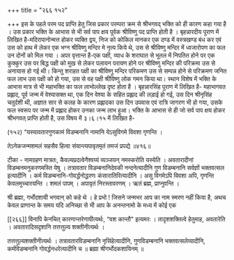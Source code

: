 +++
title = "२६६ १५२"

+++
इस के पहले परम पद प्राप्ति हेतु जिस प्रकार परम्परा क्रम से श्रीभगवद् भक्ति को ही कारण कहा गया है । उस प्रकार भक्ति के आभास से भी सर्व पाप क्षय पूर्वक श्रीविष्णु पद प्राप्ति होती है । बृहन्नारदीय पुराण में लिखित है-मदिरापानोन्मत्त होकर व्यक्ति द्वय, निज को कोकिल मानकर एक दण्ड में वस्त्रखण्ड बंध कर एवं उस को हाथ में लेकर एक भग्न श्रीविष्णु मन्दिर मे नृत्य किये थे, उस से श्रीविष्णु मन्दिर में ध्वजारोपण का फल उन दोनों को मिल गया । अपर वृत्तान्त है-एक पक्षी, व्याध के शराघात से भूतल में निपतित होने पर एक कुक्कुर उस पर बिद्ध पक्षी को मुख से लेकर पलायन परायण होने पर श्रीविष्णु मन्दिर की परिक्रमा उस से अनायास हो गई थी। किन्तु शराहत पक्षी का श्रीविष्णु मन्दिर परिकमण उस से सम्पन्न होने से परिक्रमण जनित फल लाभ उस पक्षी को हो गया, उस से वह पक्षी श्रीविष्णु लोक गमन किया था। स्थान विशेष में भक्ति के आभास मात्र से भी महाभक्ति का फल लाभोल्लेख दृष्ट होता है । बृहन्नारसिंह पुराण में लिखित है- महाभागवत प्रह्लाद, पूर्व जन्म में वेश्यासक्त था, एक दिन वेश्या के सहित प्रह्लाद की लड़ाई हो गई, उस दिन श्रीनृसिंह चतुर्दशी थी, अज्ञात सार से कलह के कारण प्रह्लादका उस दिन उपवास एवं रात्रि जागरण भी हो गया, उसके फल स्वरूप पर जन्म में प्रह्लाद होकर उनका जन्म लाभ हुआ। भक्ति के आभास से ही जो सर्व पाप क्षय होकर श्रीभगवत् प्राप्ति होती है, उस विषय में ३।६।१५ में लिखित है- 

(१५२) “यस्यावतारगुणकामं विडम्बनानि नामानि येऽसुविगमे विवशा गृणन्ति । 

तेऽनेकजन्मशमलं सहसैव हित्वा संयान्त्यपावृतमृतं तमजं प्रपद्ये ॥४१६॥ 

टीका - नामग्रहण मात्रतः, कैवल्यप्रदत्वेनैश्वय्यं व्यञ्जयन् नमस्करोति यस्येति । अवतारादीनां विडम्बनमनुकरणमस्ति येषु । तत्रावतार विडम्बनानिदेवकी नन्दनेत्यादीनि गुण विडम्बनानि सर्वज्ञों भक्तवत्सल इत्यादीनि । कर्म विडम्बनानि-गोवर्द्धनोद्धरणः कंसारातिरित्यादीनि । असु विगमेऽपि विवशा अपि, गृणन्ति केवलमुच्चारयन्ति । शमलं पापम् । अपावृतं निरस्तावरणम् । ऋतं ब्रह्म, प्राप्नुवन्ति । 

श्री ब्रह्मा, गर्भोदशायी भगवान् को कहे थे । हे प्रभो ! जिसने जन्मभर आप का नाम स्मरण नहीं किया है, अथच केवल प्राणान्त के समय यदि अनिच्छा से भी आप के अनन्तनामो के मध्य में कोई एक 



[[२६६]] विनापि केनचित् कारणान्तरेणापीत्यर्थः, “वश कान्तौ" इत्यमरः । तादृशशक्तित्वे हेतुमाह, अवतारेति । अवतारादिसदृशानि तत्तत्तुल्य शक्तीनीत्यर्थः । 

तत्तत्तुल्यशक्तीनीत्यर्थः । तत्रावतारविडम्बनानि नृसिंहेत्यादीनि, गुणविडम्बनानि भक्तवत्सलेव्यादीनि, कर्मविडम्बनानि गोवर्द्धनधरेत्यादीनि च ॥ ब्रह्मा श्रीगर्भोदकशायिनम् ॥ 
